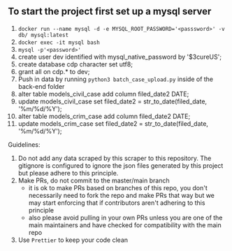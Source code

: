 ## To start the project first set up a mysql server

1. `docker run --name mysql -d -e MYSQL_ROOT_PASSWORD='<passsword>' -v db/ mysql:latest`
1. `docker exec -it mysql bash`
1. `mysql -p'<password>'`
1. create user dev identified with mysql_native_password by '\$3cureUS';
1. create database cdp character set utf8;
1. grant all on cdp.\* to dev;
1. Push in data by running `python3 batch_case_upload.py` inside of the back-end folder
1. alter table models_civil_case add column filed_date2 DATE;
1. update models_civil_case set filed_date2 = str_to_date(filed_date, '%m/%d/%Y');
1. alter table models_crim_case add column filed_date2 DATE;
1. update models_crim_case set filed_date2 = str_to_date(filed_date, '%m/%d/%Y');

Guidelines:

1. Do not add any data scraped by this scraper to this repository. The gitignore is configured to ignore the json files generated by this project but please adhere to this principle.
1. Make PRs, do not commit to the master/main branch
   - it is ok to make PRs based on branches of this repo, you don't necessarily need to fork the repo and make PRs that way but we may start enforcing that if contributors aren't adhering to this principle
   - also please avoid pulling in your own PRs unless you are one of the main maintainers and have checked for compatibility with the main repo
1. Use `Prettier` to keep your code clean

